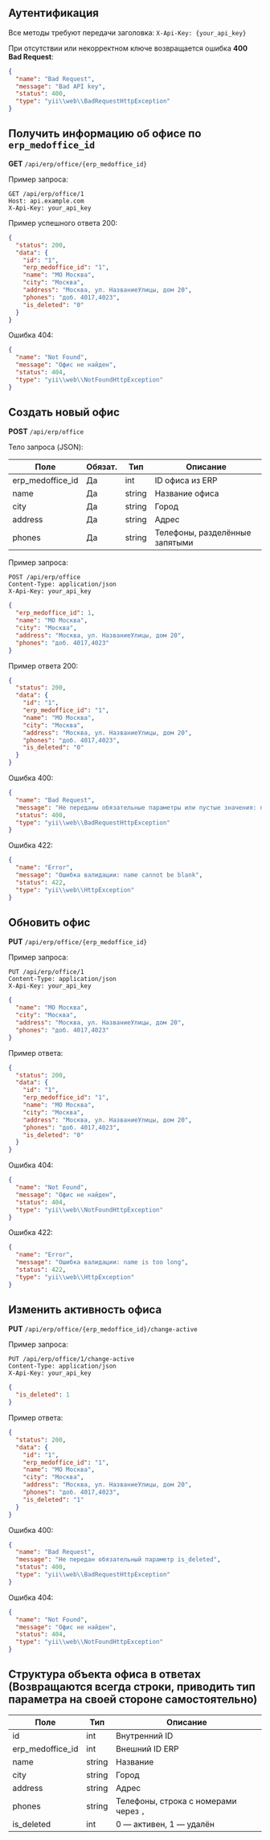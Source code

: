 ## Аутентификация
Все методы требуют передачи заголовка:
`X-Api-Key: {your_api_key}`

При отсутствии или некорректном ключе возвращается ошибка **400 Bad Request**:
```json
{
  "name": "Bad Request",
  "message": "Bad API key",
  "status": 400,
  "type": "yii\\web\\BadRequestHttpException"
}
```

## Получить информацию об офисе по `erp_medoffice_id`
**GET** `/api/erp/office/{erp_medoffice_id}`

Пример запроса:
```http
GET /api/erp/office/1
Host: api.example.com
X-Api-Key: your_api_key
```

Пример успешного ответа 200:
```json
{
  "status": 200,
  "data": {
    "id": "1",
    "erp_medoffice_id": "1",
    "name": "МО Москва",
    "city": "Москва",
    "address": "Москва, ул. НазваниеУлицы, дом 20",
    "phones": "доб. 4017,4023",
    "is_deleted": "0"
  }
}
```

Ошибка 404:
```json
{
  "name": "Not Found",
  "message": "Офис не найден",
  "status": 404,
  "type": "yii\\web\\NotFoundHttpException"
}
```

## Создать новый офис
**POST** `/api/erp/office`

Тело запроса (JSON):

| Поле              | Обязат. | Тип    | Описание                              |
|-------------------|---------|--------|--------------------------------------|
| erp_medoffice_id  | Да      | int    | ID офиса из ERP                      |
| name              | Да      | string | Название офиса                       |
| city              | Да      | string | Город                                |
| address           | Да      | string | Адрес                                |
| phones            | Да      | string | Телефоны, разделённые запятыми       |

Пример запроса:
```http
POST /api/erp/office
Content-Type: application/json
X-Api-Key: your_api_key
```
```json
{
  "erp_medoffice_id": 1,
  "name": "МО Москва",
  "city": "Москва",
  "address": "Москва, ул. НазваниеУлицы, дом 20",
  "phones": "доб. 4017,4023"
}
```

Пример ответа 200:
```json
{
  "status": 200,
  "data": {
    "id": "1",
    "erp_medoffice_id": "1",
    "name": "МО Москва",
    "city": "Москва",
    "address": "Москва, ул. НазваниеУлицы, дом 20",
    "phones": "доб. 4017,4023",
    "is_deleted": "0"
  }
}
```

Ошибка 400:
```json
{
  "name": "Bad Request",
  "message": "Не переданы обязательные параметры или пустые значения: name, city",
  "status": 400,
  "type": "yii\\web\\BadRequestHttpException"
}
```

Ошибка 422:
```json
{
  "name": "Error",
  "message": "Ошибка валидации: name cannot be blank",
  "status": 422,
  "type": "yii\\web\\HttpException"
}
```

## Обновить офис
**PUT** `/api/erp/office/{erp_medoffice_id}`

Пример запроса:
```http
PUT /api/erp/office/1
Content-Type: application/json
X-Api-Key: your_api_key
```
```json
{
  "name": "МО Москва",
  "city": "Москва",
  "address": "Москва, ул. НазваниеУлицы, дом 20",
  "phones": "доб. 4017,4023"
}
```

Пример ответа:
```json
{
  "status": 200,
  "data": {
    "id": "1",
    "erp_medoffice_id": "1",
    "name": "МО Москва",
    "city": "Москва",
    "address": "Москва, ул. НазваниеУлицы, дом 20",
    "phones": "доб. 4017,4023",
    "is_deleted": "0"
  }
}
```

Ошибка 404:
```json
{
  "name": "Not Found",
  "message": "Офис не найден",
  "status": 404,
  "type": "yii\\web\\NotFoundHttpException"
}
```

Ошибка 422:
```json
{
  "name": "Error",
  "message": "Ошибка валидации: name is too long",
  "status": 422,
  "type": "yii\\web\\HttpException"
}
```

## Изменить активность офиса
**PUT** `/api/erp/office/{erp_medoffice_id}/change-active`

Пример запроса:
```http
PUT /api/erp/office/1/change-active
Content-Type: application/json
X-Api-Key: your_api_key
```
```json
{
  "is_deleted": 1
}
```

Пример ответа:
```json
{
  "status": 200,
  "data": {
    "id": "1",
    "erp_medoffice_id": "1",
    "name": "МО Москва",
    "city": "Москва",
    "address": "Москва, ул. НазваниеУлицы, дом 20",
    "phones": "доб. 4017,4023",
    "is_deleted": "1"
  }
}
```

Ошибка 400:
```json
{
  "name": "Bad Request",
  "message": "Не передан обязательный параметр is_deleted",
  "status": 400,
  "type": "yii\\web\\BadRequestHttpException"
}
```

Ошибка 404:
```json
{
  "name": "Not Found",
  "message": "Офис не найден",
  "status": 404,
  "type": "yii\\web\\NotFoundHttpException"
}
```

## Структура объекта офиса в ответах (Возвращаются всегда строки, приводить тип параметра на своей стороне самостоятельно)

| Поле              | Тип    | Описание                              |
|-------------------|--------|---------------------------------------|
| id                | int    | Внутренний ID                         |
| erp_medoffice_id  | int    | Внешний ID ERP                        |
| name              | string | Название                              |
| city              | string | Город                                 |
| address           | string | Адрес                                 |
| phones            | string | Телефоны, строка с номерами через `,` |
| is_deleted        | int    | 0 — активен, 1 — удалён               |


